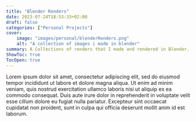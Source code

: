 ```yaml
---
title: "Blender Renders"
date: 2023-07-24T18:53:33+02:00
draft: false
categories: ["Personal Projects"]
cover:
    image: "images/personal/blenderRenders.png"
    alt: "A collection of images i made in blender"
summary: A Collections of renders that I made and rendered in Blender. Some where part of a weekly challenge and others where for fun.
ShowToc: true
TocOpen: true
---
```


Lorem ipsum dolor sit amet, consectetur adipiscing elit, sed do eiusmod tempor incididunt ut labore et dolore magna aliqua. Ut enim ad minim veniam, quis nostrud exercitation ullamco laboris nisi ut aliquip ex ea commodo consequat. Duis aute irure dolor in reprehenderit in voluptate velit esse cillum dolore eu fugiat nulla pariatur. Excepteur sint occaecat cupidatat non proident, sunt in culpa qui officia deserunt mollit anim id est laborum.
